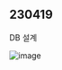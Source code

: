 ## 230419

DB 설계

![image](https://user-images.githubusercontent.com/41516670/233010180-58f037a6-a0cc-4f66-8eb6-70f6e582e021.png)
